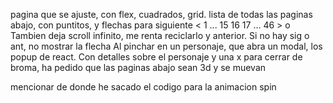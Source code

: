 pagina que se ajuste, con flex, cuadrados, grid.
lista de todas las paginas abajo, con puntitos, y flechas para siguiente 
	< 1 ... 15 16 17 ... 46 >
			o
	Tambien deja scroll infinito, me renta reciclarlo
y anterior. Si no hay sig o ant, no mostrar la flecha
Al pinchar en un personaje, que abra un modal, los popup de react. Con
detalles sobre el personaje y una x para cerrar
de broma, ha pedido que las paginas abajo sean 3d y se muevan


mencionar de donde he sacado el codigo para la animacion spin
